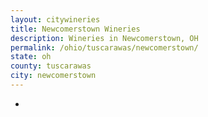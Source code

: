 ```yaml
---
layout: citywineries
title: Newcomerstown Wineries
description: Wineries in Newcomerstown, OH
permalink: /ohio/tuscarawas/newcomerstown/
state: oh
county: tuscarawas
city: newcomerstown
---
```

-
